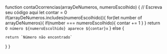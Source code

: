 function contaOcorrencias(arrayDeNumeros, numeroEscolhido) {
  // Escreva seu código aqui
  let contar = 0
  if(arrayDeNumeros.includes(numeroEscolhido)){
    for(let number of arrayDeNumeros){
      if(number === numeroEscolhido){
        contar += 1 
      }
    }
    return `O número ${numeroEscolhido} aparece ${contar}x`
  } else {
    
    return `Número não encontrado`
    
  }
}